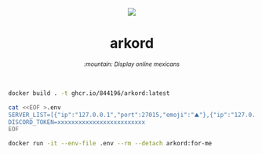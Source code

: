 <p align="center">
  <img src="https://user-images.githubusercontent.com/4990822/184510658-3c6b0a96-6f59-4003-8f90-03f42313f3c3.png" />
</p>

<h1 align="center">
arkord
</h1>
<p align="center">
  <small><i>:mountain: Display online mexicans</i></small>
</p>

<br />

```bash
docker build . -t ghcr.io/844196/arkord:latest
```

```bash
cat <<EOF >.env
SERVER_LIST=[{"ip":"127.0.0.1","port":27015,"emoji":"️⛰️"},{"ip":"127.0.0.1","port":27016,"emoji":"🔯"}]
DISCORD_TOKEN=xxxxxxxxxxxxxxxxxxxxxxxxx
EOF

docker run -it --env-file .env --rm --detach arkord:for-me
```
